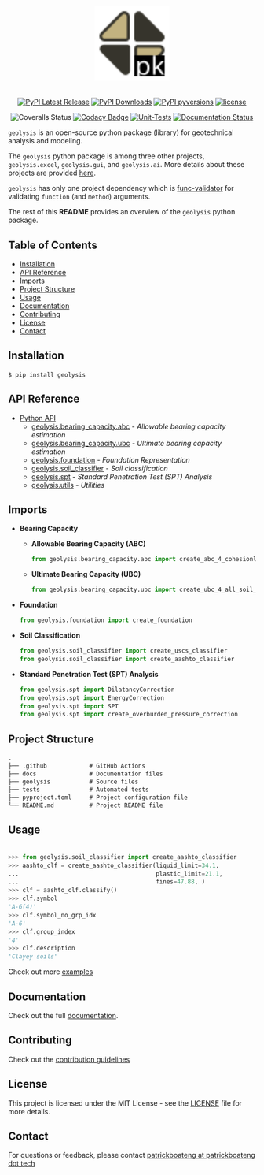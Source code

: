 <div align="center">
<img src="https://raw.githubusercontent.com/patrickboateng/geolysis/main/docs/assets/pkg-logo.svg" 
alt="logo" width="30%" height="30%" />
</div><br>

<div align="center">

[![PyPI Latest Release](https://img.shields.io/pypi/v/geolysis?style=flat&logo=pypi)](https://pypi.org/project/geolysis/)
[![PyPI Downloads](https://static.pepy.tech/badge/geolysis)](https://pepy.tech/projects/geolysis)
[![PyPI pyversions](https://img.shields.io/pypi/pyversions/geolysis.svg?logo=python&style=flat)](https://pypi.python.org/pypi/geolysis/)
[![license](https://img.shields.io/pypi/l/geolysis?style=flat&logo=opensourceinitiative)](https://opensource.org/license/mit/)

![Coveralls Status](https://img.shields.io/coverallsCoverage/github/patrickboateng/geolysis?logo=coveralls)
[![Codacy Badge](https://app.codacy.com/project/badge/Grade/17f88084c6a84a08a20f9d8da1438107)](https://app.codacy.com/gh/patrickboateng/geolysis/dashboard?utm_source=gh&utm_medium=referral&utm_content=&utm_campaign=Badge_grade)
[![Unit-Tests](https://github.com/patrickboateng/geolysis/actions/workflows/geolysis-unit-tests.yml/badge.svg)](https://github.com/patrickboateng/geolysis/actions/workflows/geolysis-unit-tests.yml)
[![Documentation Status](https://readthedocs.org/projects/geolysis/badge/?version=latest)](https://geolysis.readthedocs.io/en/latest/?badge=latest)

</div>

`geolysis` is an open-source python package (library) for geotechnical analysis
and modeling.

The `geolysis` python package is among three other projects, `geolysis.excel`,
`geolysis.gui`, and `geolysis.ai`. More details about these projects are
provided [here](https://github.com/geolysis-dev).

`geolysis` has only one project dependency which is [func-validator](https://github.com/patrickboateng/func-validator/)
for validating `function` (and `method`) arguments.

The rest of this **README** provides an overview of the `geolysis` python
package.

## Table of Contents

- [Installation](#installation)
- [API Reference](#api-reference)
- [Imports](#imports)
- [Project Structure](#project-structure)
- [Usage](#usage)
- [Documentation](#documentation)
- [Contributing](#contributing)
- [License](#license)
- [Contact](#contact)

## Installation

```shell
$ pip install geolysis
```

## API Reference

- [Python API](https://docs.geolysis.io/en/latest/reference/) 
    - [geolysis.bearing_capacity.abc](https://docs.geolysis.io/en/latest/reference/allowable_bearing_capacity/) - _Allowable bearing capacity
      estimation_
    - [geolysis.bearing_capacity.ubc](https://docs.geolysis.io/en/latest/reference/ultimate_bearing_capacity/) - _Ultimate bearing capacity
      estimation_
    - [geolysis.foundation](https://docs.geolysis.io/en/latest/reference/foundation/) - _Foundation Representation_
    - [geolysis.soil_classifier](https://docs.geolysis.io/en/latest/reference/soil_classifier/) - _Soil classification_
    - [geolysis.spt](https://docs.geolysis.io/en/latest/reference/spt/) - _Standard Penetration Test (SPT) Analysis_
    - [geolysis.utils](https://docs.geolysis.io/en/latest/reference/utils/) - _Utilities_


## Imports

- **Bearing Capacity**

    - **Allowable Bearing Capacity (ABC)**
     
      ```python
      from geolysis.bearing_capacity.abc import create_abc_4_cohesionless_soils
      ```
        
    - **Ultimate Bearing Capacity (UBC)**
     
      ```python
      from geolysis.bearing_capacity.ubc import create_ubc_4_all_soil_types
      ```

- **Foundation**
 
  ```python
  from geolysis.foundation import create_foundation
  ```


- **Soil Classification**
 
  ```python
  from geolysis.soil_classifier import create_uscs_classifier
  from geolysis.soil_classifier import create_aashto_classifier
  ```
 
- **Standard Penetration Test (SPT) Analysis**
 
  ```python
  from geolysis.spt import DilatancyCorrection
  from geolysis.spt import EnergyCorrection
  from geolysis.spt import SPT
  from geolysis.spt import create_overburden_pressure_correction
  ```
  
## Project Structure

    .
    ├── .github            # GitHub Actions
    ├── docs               # Documentation files
    ├── geolysis           # Source files
    ├── tests              # Automated tests
    ├── pyproject.toml     # Project configuration file
    └── README.md          # Project README file

## Usage

```python

>>> from geolysis.soil_classifier import create_aashto_classifier
>>> aashto_clf = create_aashto_classifier(liquid_limit=34.1,
...                                       plastic_limit=21.1,
...                                       fines=47.88, )
>>> clf = aashto_clf.classify()
>>> clf.symbol
'A-6(4)'
>>> clf.symbol_no_grp_idx
'A-6'
>>> clf.group_index
'4'
>>> clf.description
'Clayey soils'

```

Check out more [examples](https://docs.geolysis.io/en/latest/usage/)

## Documentation

Check out the full [documentation](https://docs.geolysis.io/en/latest/).

## Contributing

Check out the [contribution guidelines](https://docs.geolysis.io/en/latest/dev_guide/)

## License

This project is licensed under the MIT License - see the
[LICENSE](https://github.com/patrickboateng/geolysis/blob/main/LICENSE.txt)
file for more details.

## Contact

For questions or feedback, please
contact [patrickboateng at patrickboateng dot tech](mailto:patrickboateng@patrickboateng.tech)
